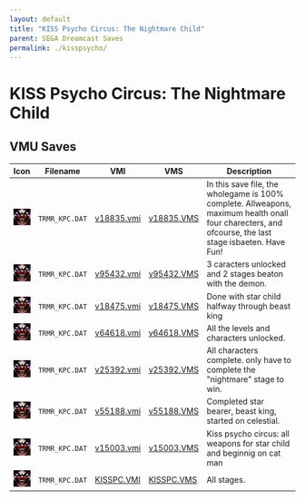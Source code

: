 ```yaml
---
layout: default
title: "KISS Psycho Circus: The Nightmare Child"
parent: SEGA Dreamcast Saves
permalink: ./kisspsycho/
---
```

# KISS Psycho Circus: The Nightmare Child

## VMU Saves

| Icon | Filename | VMI | VMS | Description |
|------|----------|-----|-----|-------------|
| ![KISS Psycho Circus: The Nightmare Child](../icons/TRMR_KPC.DAT.GIF) | `TRMR_KPC.DAT` | [v18835.vmi](v18835.vmi) | [v18835.VMS](v18835.VMS) | In this save file, the wholegame is 100% complete. Allweapons, maximum health onall four charecters, and ofcourse, the last stage isbaeten. Have Fun!  |
| ![KISS Psycho Circus: The Nightmare Child](../icons/TRMR_KPC.DAT.GIF) | `TRMR_KPC.DAT` | [v95432.vmi](v95432.vmi) | [v95432.VMS](v95432.VMS) | 3 caracters unlocked and 2 stages beaton with the demon.  |
| ![KISS Psycho Circus: The Nightmare Child](../icons/TRMR_KPC.DAT.GIF) | `TRMR_KPC.DAT` | [v18475.vmi](v18475.vmi) | [v18475.VMS](v18475.VMS) | Done with star child halfway through beast king  |
| ![KISS Psycho Circus: The Nightmare Child](../icons/TRMR_KPC.DAT.GIF) | `TRMR_KPC.DAT` | [v64618.vmi](v64618.vmi) | [v64618.VMS](v64618.VMS) | All the levels and characters unlocked.  |
| ![KISS Psycho Circus: The Nightmare Child](../icons/TRMR_KPC.DAT.GIF) | `TRMR_KPC.DAT` | [v25392.vmi](v25392.vmi) | [v25392.VMS](v25392.VMS) | All characters complete. only have to complete the "nightmare" stage to win.  |
| ![KISS Psycho Circus: The Nightmare Child](../icons/TRMR_KPC.DAT.GIF) | `TRMR_KPC.DAT` | [v55188.vmi](v55188.vmi) | [v55188.VMS](v55188.VMS) | Completed star bearer, beast king, started on celestial.  |
| ![KISS Psycho Circus: The Nightmare Child](../icons/TRMR_KPC.DAT.GIF) | `TRMR_KPC.DAT` | [v15003.vmi](v15003.vmi) | [v15003.VMS](v15003.VMS) | Kiss psycho circus: all weapons for star child and beginnig on cat man   |
| ![KISS Psycho Circus: The Nightmare Child](../icons/TRMR_KPC.DAT.GIF) | `TRMR_KPC.DAT` | [KISSPC.VMI](KISSPC.VMI) | [KISSPC.VMS](KISSPC.VMS) | All stages. |
